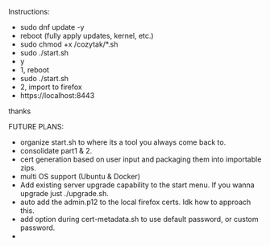 
Instructions:
- sudo dnf update -y
- reboot (fully apply updates, kernel, etc.)
- sudo chmod +x /cozytak/*.sh 
- sudo ./start.sh
- y
- 1, reboot
- sudo ./start.sh
- 2, import to firefox
- https://localhost:8443

thanks

FUTURE PLANS:
- organize start.sh to where its a tool you always come back to.
- consolidate part1 & 2.
- cert generation based on user input and packaging them into importable zips.
- multi OS support (Ubuntu & Docker)
- Add existing server upgrade capability to the start menu. If you wanna upgrade just ./upgrade.sh.
- auto add the admin.p12 to the local firefox certs. Idk how to approach this.
- add option during cert-metadata.sh to use default password, or custom password.
- 
